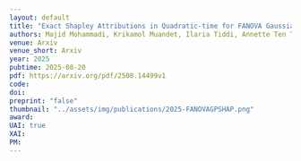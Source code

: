 ```yaml
---
layout: default
title: "Exact Shapley Attributions in Quadratic-time for FANOVA Gaussian Processes"
authors: Majid Mohammadi, Krikamol Muandet, Ilaria Tiddi, Annette Ten Teije, <ins>Siu Lun Chau</ins>, 
venue: Arxiv
venue_short: Arxiv
year: 2025
pubtime: 2025-08-20
pdf: https://arxiv.org/pdf/2508.14499v1
code:
doi:
preprint: "false"
thumbnail: "../assets/img/publications/2025-FANOVAGPSHAP.png"
award:
UAI: true
XAI:
PM:
---
```

